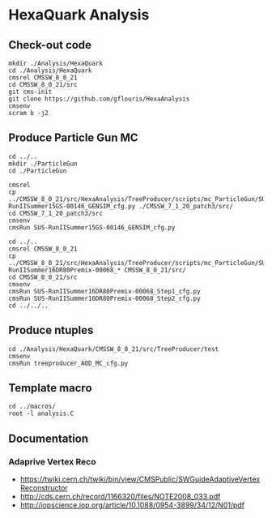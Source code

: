 # HexaQuark Analysis

## Check-out code
```
mkdir ./Analysis/HexaQuark
cd ./Analysis/HexaQuark
cmsrel CMSSW_8_0_21
cd CMSSW_8_0_21/src
git cms-init
git clone https://github.com/gflouris/HexaAnalysis
cmsenv
scram b -j2
```

## Produce Particle Gun MC
```
cd ../..
mkdir ./ParticleGun
cd ./ParticleGun

cmsrel 
cp ../CMSSW_8_0_21/src/HexaAnalysis/TreeProducer/scripts/mc_ParticleGun/SUS-RunIISummer15GS-00146_GENSIM_cfg.py ./CMSSW_7_1_20_patch3/src/
cd CMSSW_7_1_20_patch3/src
cmsenv
cmsRun SUS-RunIISummer15GS-00146_GENSIM_cfg.py

cd ../..
cmsrel CMSSW_8_0_21
cp ../CMSSW_8_0_21/src/HexaAnalysis/TreeProducer/scripts/mc_ParticleGun/SUS-RunIISummer16DR80Premix-00068_* CMSSW_8_0_21/src/
cd CMSSW_8_0_21/src
cmsenv
cmsRun SUS-RunIISummer16DR80Premix-00068_Step1_cfg.py
cmsRun SUS-RunIISummer16DR80Premix-00068_Step2_cfg.py
cd ../../..
```

## Produce ntuples
```
cd ./Analysis/HexaQuark/CMSSW_8_0_21/src/TreeProducer/test
cmsenv
cmsRun treeproducer_AOD_MC_cfg.py
```

## Template macro
```
cd ../macros/
root -l analysis.C
```

## Documentation
### Adaprive Vertex Reco
- https://twiki.cern.ch/twiki/bin/view/CMSPublic/SWGuideAdaptiveVertexReconstructor
- http://cds.cern.ch/record/1166320/files/NOTE2008_033.pdf
- http://iopscience.iop.org/article/10.1088/0954-3899/34/12/N01/pdf
